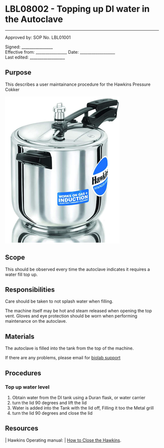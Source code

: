 # LBL08002 - Topping up DI water in the Autoclave

  ------
  Approved by:             SOP No. LBL01001

  Signed: 
  \_\_\_\_\_\_\_\_\_\_\_\_\_\_\_\_    
  Effective from:
\_\_\_\_\_\_\_\_\_\_\_\_\_\_\_\_
  Date: 
  \_\_\_\_\_\_\_\_\_\_\_\_\_\_\_\_\_\_   
  Last edited:
 \_\_\_\_\_\_\_\_\_\_\_\_\_\_\_\_\_\_
  

## Purpose

This describes a user maintainance procedure for the Hawkins Pressure Cokker

![](Pasted%20image%2020211205130304.png)

## Scope

This should be observed every time the autoclave indicates it requires a
water fill top up.

## Responsibilities

Care should be taken to not splash water when filling.

The machine itself may be hot and steam released when opening the top
vent. Gloves and eye protection should be worn when performing
maintenance on the autoclave.

## Materials

The autoclave is filled into the tank from the top of the
machine.



If there are any problems, please email for [biolab
support](mailto:@emailhere)

## Procedures

### Top up water level

1.  Obtain water from the DI tank using a Duran flask, or water carrier
2. turn the lid 90 degrees and lift the lid 
3.  Water is added into the Tank with the lid off, Filling it too the Metal grill
4.  turn the lid 90 degrees and close the lid 


## Resources

| Hawkins Operating manual:
| [How to Close the Hawkins](https://www.hawkinscookers.com/1.4.1.pc_close_open.html).
